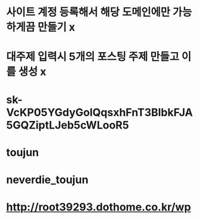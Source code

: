 # 사이트 계정 등록해서 해당 도메인에만 가능하게끔 만들기 x

# 대주제 입력시 5개의 포스팅 주제 만들고 이를 생성 x

# 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

# toujun

# neverdie_toujun

# http://root39293.dothome.co.kr/wp
